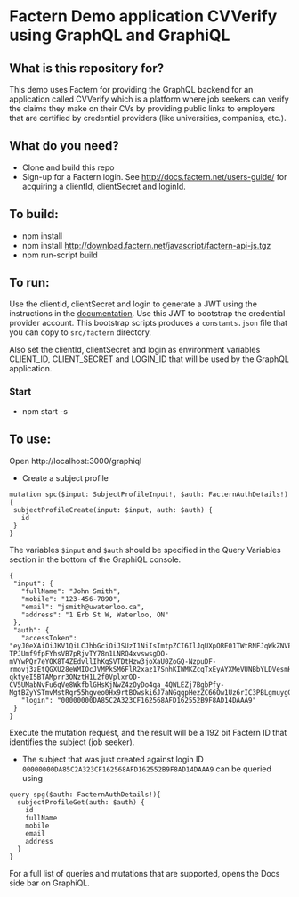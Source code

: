 Factern Demo application CVVerify using GraphQL and GraphiQL
==========================================================

## What is this repository for?

This demo uses Factern for providing the GraphQL backend for an application called CVVerify which is a 
platform where job seekers can verify the claims they make on their CVs by providing public links to employers 
that are certified by credential providers (like universities, companies, etc.).

## What do you need?

- Clone and build this repo
- Sign-up for a Factern login. See http://docs.factern.net/users-guide/ for acquiring a clientId, clientSecret and loginId.

## To build:
 - npm install
 - npm install http://download.factern.net/javascript/factern-api-js.tgz
 - npm run-script build

## To run:

Use the clientId, clientSecret and login to generate a JWT using the instructions in the [documentation](http://docs.factern.net/users-guide/). 
Use this JWT to bootstrap the credential provider account. This bootstrap scripts produces a `constants.json` 
file that you can copy to `src/factern` directory.

Also set the clientId, clientSecret and login as environment variables CLIENT_ID, CLIENT_SECRET and LOGIN_ID 
that will be used by the GraphQL application.

### Start

 - npm start -s

## To use:
 Open http://localhost:3000/graphiql
 
 - Create a subject profile
 ```angular2html
mutation spc($input: SubjectProfileInput!, $auth: FacternAuthDetails!) {
  subjectProfileCreate(input: $input, auth: $auth) {
    id
  } 
}
```
 The variables `$input` and `$auth` should be specified in the Query Variables section in the bottom of the
 GraphiQL console.
 
 ```angular2html
{
  "input": {
    "fullName": "John Smith",
    "mobile": "123-456-7890",
    "email": "jsmith@uwaterloo.ca",
    "address": "1 Erb St W, Waterloo, ON"
  },
  "auth": {
    "accessToken": "eyJ0eXAiOiJKV1QiLCJhbGciOiJSUzI1NiIsImtpZCI6IlJqUXpORE01TWtRNFJqWkZNVEEwTnpFd01FVkRSREpHTVRSRk9UaEVPVU0xTURVeVJEZ3pPQSJ9.eyJodHRwczovL2FwaS5mYWN0ZXJuLmNvbS9hcHBfaWQiOiIwMDAwMDAwMDcyQ0MxREFBQUVDMUFEOUUyOTMyMUZDQjVGRjg2QjAxMUY4ODRBOTYiLCJpc3MiOiJodHRwczovL2ZhY3Rlcm4tdGVzdC5ldS5hdXRoMC5jb20vIiwic3ViIjoiTWxiVzFXejZ4cHJCQTRDYjNHaHBCWFlUQVM1WG1Mc1hAY2xpZW50cyIsImF1ZCI6Imh0dHBzOi8vYXBpLmZhY3Rlcm4uY29tIiwiaWF0IjoxNTI5MDg4MjIyLCJleHAiOjE1MjkxNzQ2MjIsImF6cCI6Ik1sYlcxV3o2eHByQkE0Q2IzR2hwQlhZVEFTNVhtTHNYIiwiZ3R5IjoiY2xpZW50LWNyZWRlbnRpYWxzIn0.3dXZGa5Ul-TPJUmf9fpFYhsVB7pRjvTY78n1LNRQ4xvswsgDO-mVYwPQr7eYOK8T4ZEdvllIhKgSVTDtHzw3joXaU0ZoGQ-NzpuDF-rmovj3zEtQGXU28eWMIOcJVMPkSM6FlR2xaz17SnhKIWMKZcqTxEyAYXMeVUNBbYLDVesmHCcG-qktyeI5BTAMprr3ONztH1L2f0VplxrOD-CV5UMabNvFu6qVe8WkfblGHsKjNwZ4zOyDo4qa_4QWLEZj7BgbPfy-MgtBZyYSTmvMstRqr55hgveo0Hx9rtBOwski6J7aNGqqpHezZC66Ow1Uz6rIC3PBLgmuygGYA8XD2Q",
    "login": "00000000DA85C2A323CF162568AFD162552B9F8AD14DAAA9"    
  }
}
``` 

Execute the mutation request, and the result will be a 192 bit Factern ID that identifies the subject (job seeker). 

- The subject that was just created against login ID `00000000DA85C2A323CF162568AFD162552B9F8AD14DAAA9` can be queried using
```angular2html
query spg($auth: FacternAuthDetails!){
  subjectProfileGet(auth: $auth) {
    id
    fullName
    mobile
    email
    address
  }
}
```

For a full list of queries and mutations that are supported, opens the Docs side bar on GraphiQL.
